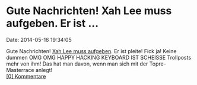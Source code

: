 Gute Nachrichten! Xah Lee muss aufgeben. Er ist \...
====================================================

Date: 2014-05-16 19:34:05

Gute Nachrichten! [Xah Lee muss
aufgeben](http://ergoemacs.org/misc/xah_as_good_as_dead.html). Er ist
pleite! Fick ja! Keine dummen OMG OMG HAPPY HACKING KEYBOARD IST
SCHEISSE Trollposts mehr von ihm! Das hat man davon, wenn man sich mit
der Topre-Masterrace anlegt!\
[\[0\] Kommentare](http://fettemama.org/p/937)
